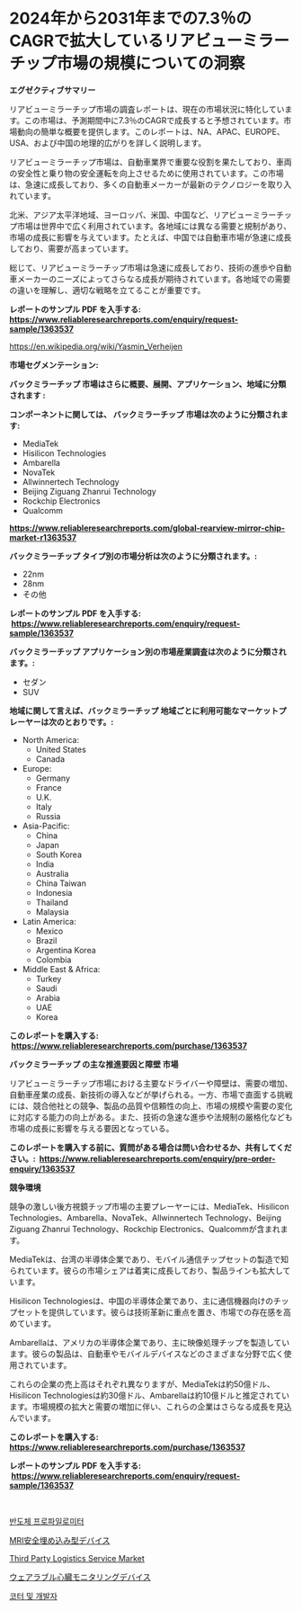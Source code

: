 <p><h1>2024年から2031年までの7.3％のCAGRで拡大しているリアビューミラーチップ市場の規模についての洞察</h1></p><p><strong>エグゼクティブサマリー</strong></p>
<p><p>リアビューミラーチップ市場の調査レポートは、現在の市場状況に特化しています。この市場は、予測期間中に7.3％のCAGRで成長すると予想されています。市場動向の簡単な概要を提供します。このレポートは、NA、APAC、EUROPE、USA、および中国の地理的広がりを詳しく説明します。</p><p>リアビューミラーチップ市場は、自動車業界で重要な役割を果たしており、車両の安全性と乗り物の安全運転を向上させるために使用されています。この市場は、急速に成長しており、多くの自動車メーカーが最新のテクノロジーを取り入れています。</p><p>北米、アジア太平洋地域、ヨーロッパ、米国、中国など、リアビューミラーチップ市場は世界中で広く利用されています。各地域には異なる需要と規制があり、市場の成長に影響を与えています。たとえば、中国では自動車市場が急速に成長しており、需要が高まっています。</p><p>総じて、リアビューミラーチップ市場は急速に成長しており、技術の進歩や自動車メーカーのニーズによってさらなる成長が期待されています。各地域での需要の違いを理解し、適切な戦略を立てることが重要です。</p></p>
<p><strong>レポートのサンプル PDF を入手する: <a href="https://www.reliableresearchreports.com/enquiry/request-sample/1363537">https://www.reliableresearchreports.com/enquiry/request-sample/1363537</a></strong></p>
<p><a href="https://en.wikipedia.org/wiki/Yasmin_Verheijen">https://en.wikipedia.org/wiki/Yasmin_Verheijen</a></p>
<p><strong>市場セグメンテーション:</strong></p>
<p><strong> バックミラーチップ 市場はさらに概要、展開、アプリケーション、地域に分類されます :</strong></p>
<p><strong>コンポーネントに関しては、 バックミラーチップ 市場は次のように分類されます: &nbsp;</strong></p>
<p><ul><li>MediaTek</li><li>Hisilicon Technologies</li><li>Ambarella</li><li>NovaTek</li><li>Allwinnertech Technology</li><li>Beijing Ziguang Zhanrui Technology</li><li>Rockchip Electronics</li><li>Qualcomm</li></ul></p>
<p><strong><a href="https://www.reliableresearchreports.com/global-rearview-mirror-chip-market-r1363537">https://www.reliableresearchreports.com/global-rearview-mirror-chip-market-r1363537</a></strong></p>
<p><strong> バックミラーチップ タイプ別の市場分析は次のように分類されます。:</strong></p>
<p><ul><li>22nm</li><li>28nm</li><li>その他</li></ul></p>
<p><strong>レポートのサンプル PDF を入手する: &nbsp;<a href="https://www.reliableresearchreports.com/enquiry/request-sample/1363537">https://www.reliableresearchreports.com/enquiry/request-sample/1363537</a></strong></p>
<p><strong> バックミラーチップ アプリケーション別の市場産業調査は次のように分類されます。:</strong></p>
<p><ul><li>セダン</li><li>SUV</li></ul></p>
<p><strong>地域に関して言えば、バックミラーチップ 地域ごとに利用可能なマーケットプレーヤーは次のとおりです。:</strong></p>
<p><ul>
    <li>
        North America:
        <ul>
            <li>United States</li>
            <li>Canada</li>
        </ul>
    </li>
    <li>
        Europe:
        <ul>
            <li>Germany</li>
            <li>France</li>
            <li>U.K.</li>
            <li>Italy</li>
            <li>Russia</li>
        </ul>
    </li>
    <li>
        Asia-Pacific:
        <ul>
            <li>China</li>
            <li>Japan</li>
            <li>South Korea</li>
            <li>India</li>
            <li>Australia</li>
            <li>China Taiwan</li>
            <li>Indonesia</li>
            <li>Thailand</li>
            <li>Malaysia</li>
        </ul>
    </li>
    <li>
        Latin America:
        <ul>
            <li>Mexico</li>
            <li>Brazil</li>
            <li>Argentina Korea</li>
            <li>Colombia</li>
        </ul>
    </li>
    <li>
        Middle East & Africa:
        <ul>
            <li>Turkey</li>
            <li>Saudi</li>
            <li>Arabia</li>
            <li>UAE</li>
            <li>Korea</li>
        </ul>
    </li>
    </ul></p>
<p><strong>このレポートを購入する: &nbsp;<a href="https://www.reliableresearchreports.com/purchase/1363537">https://www.reliableresearchreports.com/purchase/1363537</a></strong></p>
<p><strong>バックミラーチップ の主な推進要因と障壁 市場</strong></p>
<p><p>リアビューミラーチップ市場における主要なドライバーや障壁は、需要の増加、自動車産業の成長、新技術の導入などが挙げられる。一方、市場で直面する挑戦には、競合他社との競争、製品の品質や信頼性の向上、市場の規模や需要の変化に対応する能力の向上がある。また、技術の急速な進歩や法規制の厳格化なども市場の成長に影響を与える要因となっている。</p></p>
<p><strong>このレポートを購入する前に、質問がある場合は問い合わせるか、共有してください。:&nbsp; <a href="https://www.reliableresearchreports.com/enquiry/pre-order-enquiry/1363537">https://www.reliableresearchreports.com/enquiry/pre-order-enquiry/1363537</a></strong></p>
<p><strong>競争環境</strong></p>
<p><p>競争の激しい後方視鏡チップ市場の主要プレーヤーには、MediaTek、Hisilicon Technologies、Ambarella、NovaTek、Allwinnertech Technology、Beijing Ziguang Zhanrui Technology、Rockchip Electronics、Qualcommが含まれます。</p><p>MediaTekは、台湾の半導体企業であり、モバイル通信チップセットの製造で知られています。彼らの市場シェアは着実に成長しており、製品ラインも拡大しています。</p><p>Hisilicon Technologiesは、中国の半導体企業であり、主に通信機器向けのチップセットを提供しています。彼らは技術革新に重点を置き、市場での存在感を高めています。</p><p>Ambarellaは、アメリカの半導体企業であり、主に映像処理チップを製造しています。彼らの製品は、自動車やモバイルデバイスなどのさまざまな分野で広く使用されています。</p><p>これらの企業の売上高はそれぞれ異なりますが、MediaTekは約50億ドル、Hisilicon Technologiesは約30億ドル、Ambarellaは約10億ドルと推定されています。市場規模の拡大と需要の増加に伴い、これらの企業はさらなる成長を見込んでいます。</p></p>
<p><strong>このレポートを購入する: &nbsp; <a href="https://www.reliableresearchreports.com/purchase/1363537">https://www.reliableresearchreports.com/purchase/1363537</a></strong></p>
<p><strong>レポートのサンプル PDF を入手する: &nbsp;<a href="https://www.reliableresearchreports.com/enquiry/request-sample/1363537">https://www.reliableresearchreports.com/enquiry/request-sample/1363537</a></strong><strong></strong></p>
<p>&nbsp;</p>
<p><p><a href="https://github.com/shampaakter36/Market-Research-Report-List-1/blob/main/6472874122742.md">반도체 프로파일로미터</a></p><p><a href="https://github.com/TerrellConn/Market-Research-Report-List-2/blob/main/7595459108487.md">MRI安全埋め込み型デバイス</a></p><p><a href="https://github.com/sifatuddin25/Market-Research-Report-List-1/blob/main/third-party-logistics-service-market.md">Third Party Logistics Service Market</a></p><p><a href="https://github.com/schmahlson/Market-Research-Report-List-2/blob/main/3185171108486.md">ウェアラブル心臓モニタリングデバイス</a></p><p><a href="https://github.com/Nicolasrown5/Market-Research-Report-List-1/blob/main/8739814122741.md">코터 및 개발자</a></p></p>